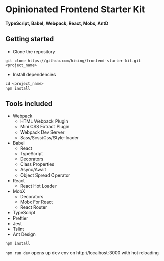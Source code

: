 # Opinionated Frontend Starter Kit 

__TypeScript, Babel, Webpack, React, Mobx, AntD__

## Getting started
- Clone the repository
```
git clone https://github.com/hising/frontend-starter-kit.git <project_name>
```
- Install dependencies
```
cd <project_name>
npm install
```

## Tools included

* Webpack
    * HTML Webpack Plugin
    * Mini CSS Extract Plugin
    * Webpack Dev Server
    * Sass/Scss/Css/Style-loader
* Babel
    * React
    * TypeScript
    * Decorators
    * Class Properties
    * Async/Await
    * Object Spread Operator
* React
    * React Hot Loader
* MobX
    * Decorators
    * Mobx For React
    * React Router
* TypeScript
* Prettier
* Jest
* Tslint
* Ant Design

`npm install`

`npm run dev` opens up dev env on http://localhost:3000 with hot reloading
